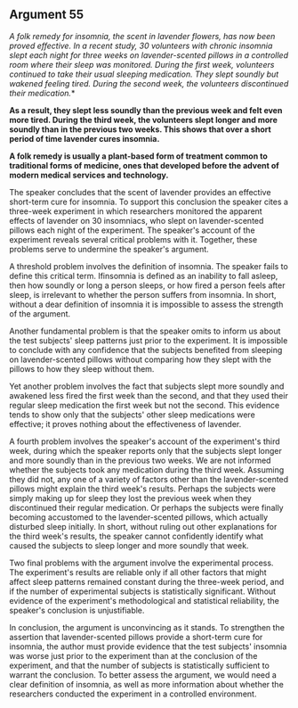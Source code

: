 
Argument 55
---------------------------

**A folk remedy* for insomnia, the scent in lavender flowers, has now been proved effective. In a
recent study, 30 volunteers with chronic insomnia slept each night for three weeks on
lavender-scented pillows in a controlled room where their sleep was monitored. During the first
week, volunteers continued to take their usual sleeping medication. They slept soundly but
wakened feeling tired. During the second week, the volunteers discontinued their medication.**

**As a result, they slept less soundly than the previous week and felt even more tired. During the
third week, the volunteers slept longer and more soundly than in the previous two weeks. This
shows that over a short period of time lavender cures insomnia.**

**A folk remedy is usually a plant-based form of treatment common to traditional forms of
medicine, ones that developed before the advent of modern medical services and technology.**

The speaker concludes that the scent of lavender provides an effective short-term cure for
insomnia. To support this conclusion the speaker cites a three-week experiment in which
researchers monitored the apparent effects of lavender on 30 insomniacs, who slept on
lavender-scented pillows each night of the experiment. The speaker's account of the
experiment reveals several critical problems with it. Together, these problems serve to
undermine the speaker's argument.

A threshold problem involves the definition of insomnia. The speaker fails to define this
critical term. Ifinsomnia is defined as an inability to fall asleep, then how soundly or long a
person sleeps, or how fired a person feels after sleep, is irrelevant to whether the person
suffers from insomnia. In short, without a dear definition of insomnia it is impossible to assess
the strength of the argument.

Another fundamental problem is that the speaker omits to inform us about the test subjects'
sleep patterns just prior to the experiment. It is impossible to conclude with any confidence that
the subjects benefited from sleeping on lavender-scented pillows without comparing how they
slept with the pillows to how they sleep without them.

Yet another problem involves the fact that subjects slept more soundly and awakened less
fired the first week than the second, and that they used their regular sleep medication the first
week but not the second. This evidence tends to show only that the subjects' other sleep
medications were effective; it proves nothing about the effectiveness of lavender.

A fourth problem involves the speaker's account of the experiment's third week, during
which the speaker reports only that the subjects slept longer and more soundly than in the
previous two weeks. We are not informed whether the subjects took any medication during the
third week. Assuming they did not, any one of a variety of factors other than the
lavender-scented pillows might explain the third week's results. Perhaps the subjects were
simply making up for sleep they lost the previous week when they discontinued their regular
medication. Or perhaps the subjects were finally becoming accustomed to the
lavender-scented pillows, which actually disturbed sleep initially. In short, without ruling out
other explanations for the third week's results, the speaker cannot confidently identify what
caused the subjects to sleep longer and more soundly that week.

Two final problems with the argument involve the experimental process. The experiment's
results are reliable only if all other factors that might affect sleep patterns remained constant
during the three-week period, and if the number of experimental subjects is statistically
significant. Without evidence of the experiment's methodological and statistical reliability, the
speaker's conclusion is unjustifiable.

In conclusion, the argument is unconvincing as it stands. To strengthen the assertion that
lavender-scented pillows provide a short-term cure for insomnia, the author must provide
evidence that the test subjects' insomnia was worse just prior to the experiment than at the
conclusion of the experiment, and that the number of subjects is statistically sufficient to
warrant the conclusion. To better assess the argument, we would need a clear definition of
insomnia, as well as more information about whether the researchers conducted the
experiment in a controlled environment.

